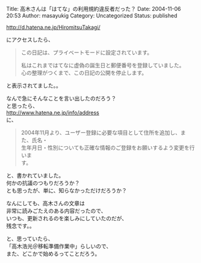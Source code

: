 Title: 高木さんは「はてな」の利用規約違反者だった？
Date: 2004-11-06 20:53
Author: masayukig
Category: Uncategorized
Status: published

<http://d.hatena.ne.jp/HiromitsuTakagi/>

にアクセスしたら、  

> この日記は、プライベートモードに設定されています。
>
> 私はこれまではてなに虚偽の誕生日と郵便番号を登録していました。  
> 心の整理がつくまで、この日記の公開を停止します。

と表示されてました。。

なんで急にそんなことを言い出したのだろう？  
と思ったら、  
http://www.hatena.ne.jp/info/address  
に、

> 2004年11月より、ユーザー登録に必要な項目として住所を追加し、また、氏名・  
> 生年月日・性別についても正確な情報のご登録をお願いするよう変更を行いま  
> す。

と、書かれていました。  
何かの抗議のつもりだろうか？  
とも思ったが、単に、知らなかっただけだろうか？

なんにしても、高木さんの文章は  
非常に読みごたえのある内容だったので、  
いつも、更新されるのを楽しみにしていたのだが、  
残念です。。

と、思っていたら、  
「高木浩光＠移転準備作業中」らしいので、  
また、どこかで始めるってことだろう。
